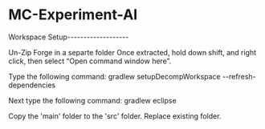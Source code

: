 # MC-Experiment-AI

Workspace Setup-------------------

Un-Zip Forge in a separte folder
Once extracted, hold down shift, and right click, then select “Open command window here”.

Type the following command: 
gradlew setupDecompWorkspace --refresh-dependencies

Next type the following command:
gradlew eclipse

Copy the 'main' folder to the 'src' folder. Replace existing folder.



